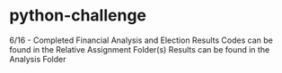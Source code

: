 # python-challenge
 
6/16 - Completed Financial Analysis and Election Results
Codes can be found in the Relative Assignment Folder(s) 
Results can be found in the Analysis Folder
